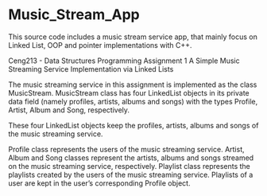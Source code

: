 # Music_Stream_App
This source code includes a music stream service app, that mainly focus on Linked List, OOP and pointer implementations with C++.

Ceng213 - Data Structures
Programming Assignment 1
A Simple Music Streaming Service Implementation via Linked Lists

The music streaming service in this assignment is implemented as the class MusicStream. MusicStream class has four
LinkedList objects in its private data field (namely profiles, artists, albums and songs) with the types Profile,
Artist, Album and Song, respectively. 

These four LinkedList objects keep the profiles, artists, albums and songs of the
music streaming service. 

Profile class represents the users of the music streaming service. 
Artist, Album and Song classes represent the artists, albums and songs streamed on the music streaming service, respectively. 
Playlist class represents the playlists created by the users of the music streaming service. Playlists of a user are kept in the user’s
corresponding Profile object.

